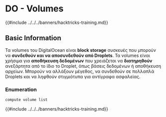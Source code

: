 # DO - Volumes

{{#include ../../../banners/hacktricks-training.md}}

## Basic Information

Τα volumes του DigitalOcean είναι **block storage** συσκευές που μπορούν να **συνδεθούν και να αποσυνδεθούν από Droplets**. Τα volumes είναι χρήσιμα για **αποθήκευση δεδομένων** που χρειάζεται να **διατηρηθούν** ανεξάρτητα από το ίδιο το Droplet, όπως βάσεις δεδομένων ή αποθήκευση αρχείων. Μπορούν να αλλάξουν μέγεθος, να συνδεθούν σε πολλαπλά Droplets και να ληφθούν στιγμιότυπα για αντίγραφα ασφαλείας.

### Enumeration
```
compute volume list
```
{{#include ../../../banners/hacktricks-training.md}}
